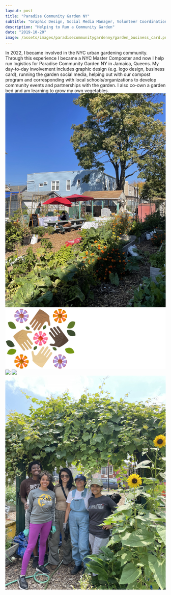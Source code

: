 ```yaml
---
layout: post
title: "Paradise Community Garden NY"
subtitle: "Graphic Design, Social Media Manager, Volunteer Coordination and Outreach"
description: "Helping to Run a Community Garden"
date: "2019-10-20"
image: /assets/images/paradisecommunitygardenny/garden_business_card.png
---
```


In 2022, I became involved in the NYC urban gardening community. Through this experience I became a NYC Master Composter and now I help run logistics for Paradise Community Garden NY in Jamaica, Queens. My day-to-day involvement includes graphic design (e.g. logo design, business card), running the garden social media, helping out with our compost program and corresponding with local schools/organizations to develop community events and partnerships with the garden. I also co-own a garden bed and am learning to grow my own vegetables.
![](/assets/images/paradisecommunitygardenny/paradise_garden.jpg)
![](/assets/images/paradisecommunitygardenny/garden_logo.png)
![](/assets/images/paradisecommunitygardenny/garden_business_card.png)
![](/assets/images/paradisecommunitygardenny/tomates_from_plot.png)
![](/assets/images/paradisecommunitygardenny/gracie_with_volunteers.jpg)






